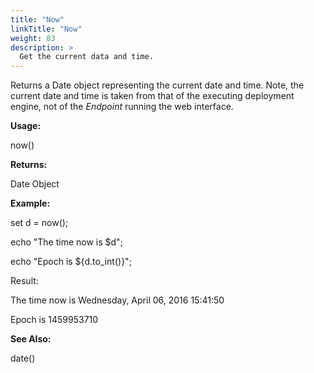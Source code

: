 ```yaml
---
title: "Now"
linkTitle: "Now"
weight: 83
description: >
  Get the current data and time. 
---
```


Returns a Date object representing the current date and time. Note, the current date and time is taken from that of the executing deployment engine, not of the _Endpoint_ running the web interface.

**Usage:**

now()

**Returns:**

Date Object

**Example:**

set d = now();

echo "The time now is $d";

echo "Epoch is ${d.to\_int()}";

Result:

The time now is Wednesday, April 06, 2016 15:41:50

Epoch is 1459953710

**See Also:**

date()
